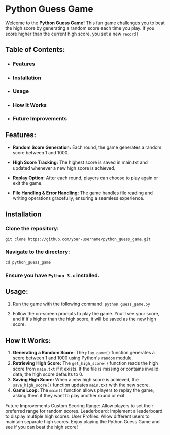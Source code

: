 # Python Guess Game

Welcome to the **Python Guess Game!** This fun game challenges you to beat the high score by generating a random score each time you play. If you score higher than the current high score, you set a new `record!`

## Table of Contents:

- ### Features
- ### Installation
- ### Usage
- ### How It Works
- ### Future Improvements

## Features:

- **Random Score Generation:**  Each round, the game generates a random score between 1 and 1000.
  
- **High Score Tracking:**  The highest score is saved in main.txt and updated whenever a new high score is achieved.
  
- **Replay Option:**  After each round, players can choose to play again or exit the game.
  
- **File Handling & Error Handling:**  The game handles file reading and writing operations gracefully, ensuring a seamless experience.

## Installation

### Clone the repository:
   
    git clone https://github.com/your-username/python_guess_game.git

### Navigate to the directory:

    cd python_guess_game

### Ensure you have `Python 3.x` installed.

## Usage:

1. Run the game with the following command: `python guess_game.py`

2. Follow the on-screen prompts to play the game. You’ll see your score, and if it's higher than the high score, it will be saved as the new high score.

## How It Works:

1. **Generating a Random Score:**  The `play_game()` function generates a score between 1 and 1000 using Python's `random` module.
2. **Retrieving High Score:**  The `get_high_score()` function reads the high score from `main.txt` if it exists. If the file is missing or contains invalid data, the high score defaults to 0.
3. **Saving High Score:**  When a new high score is achieved, the `save_high_score()` function updates `main.txt` with the new score.
4. **Game Loop:**  The `main()` function allows players to replay the game, asking them if they want to play another round or exit.

Future Improvements
Custom Scoring Range: Allow players to set their preferred range for random scores.
Leaderboard: Implement a leaderboard to display multiple high scores.
User Profiles: Allow different users to maintain separate high scores.
Enjoy playing the Python Guess Game and see if you can beat the high score!

